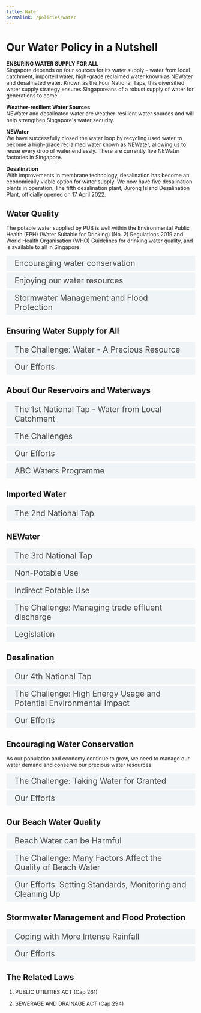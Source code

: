 ```yaml
---
title: Water
permalink: /policies/water
---
```


<style>

input {
	display: none;
}
label {
	display: block;
	padding: 8px 22px;
	margin: 0 0 5px 0;
	cursor: pointor;
	background: #F0F4F6;
	border-radius: 3px;
	color: #484848;
	transition: ease .5s;
	font-size: 1.5em;
}

label:hover {
	background: #4a96b0;
	color: #FFF;
}

.accordion-content {
	/* background: #E2E5F6; */
	padding: 10px 0px 30px 30px;
	/* border: 1px solid #484848; */
	margin: 0 0 1px 0;
	border-radius: 3px;
}

input + label + .accordion-content {
	display: none;
}

input:checked + label + .accordion-content {
	display: none;
}

input:checked + label + .accordion-content {
	display: block;
}

</style>
<!-- End of accordion -->

<div class="container">

<h1><b>Our Water Policy in a Nutshell</b></h1>

<p><strong>ENSURING WATER SUPPLY FOR ALL</strong><br> Singapore depends on four sources for its water supply – water from local catchment, imported water, high-grade reclaimed water known as NEWater and desalinated water. Known as the Four National Taps, this diversified water supply strategy ensures Singaporeans of a robust supply of water for generations to come.</p>

<p><strong>Weather-resilient Water Sources</strong><br> NEWater and desalinated water are weather-resilient water sources and will help strengthen Singapore's water security. </p>
<p><strong>NEWater</strong><br> We have successfully closed the water loop by recycling used water to become a high-grade reclaimed water known as NEWater, allowing us to reuse every drop of water endlessly. There are currently five NEWater factories in Singapore.</p>
<p><strong>Desalination</strong><br> With improvements in membrane technology, desalination has become an economically viable option for water supply. We now have five desalination plants in operation. The fifth desalination plant, Jurong Island Desalination Plant, officially opened on 17 April 2022.</p>

<h2 id="our-main-plans">Water Quality</h2>

<p>The potable water supplied by PUB is well within the Environmental Public Health (EPH) (Water Suitable for Drinking) (No. 2) Regulations 2019 and World Health Organisation (WHO) Guidelines for drinking water quality, and is available to all in Singapore.</p>
<div>
	<input type="checkbox" id="title1"  /><label for="title1">Encouraging water conservation</label>
	<div class="accordion-content">
		<p>On top of securing supply, we seek to reduce both domestic and non-domestic water consumption. </p>
		<p>We actively promote the use of water-efficient household fittings and appliances and continue to work with various non-domestic sectors to manage their water demand and adopt sustainable practices.</p>
	</div>
	<input type="checkbox" id="title2"  /><label for="title2">Enjoying our water resources</label>
	<div class="accordion-content">
		<p>Our water resources also provide recreational spaces where people can be close to water and become stewards of the waterways and waterbodies. </p>
	</div>
	<input type="checkbox" id="title3"  /><label for="title3">Stormwater Management and Flood Protection</label>
	<div class="accordion-content">
		<p>To better mitigate against floods, PUB is enhancing our drainage system and have mandated large developments to implement on-site detention measures (such as detention tanks and rain gardens). Developments must adhere to PUB's requirements such as minimum platform levels and minimum crest levels to minimise flood risk. Community resilience is also key to strengthening our collective response to floods.</p>
	</div>
</div>

<a id="water-conservation"></a>

<h2>Ensuring Water Supply for All</h2>
<div>
	<input type="checkbox" id="title4"  /><label for="title4">The Challenge: Water - A Precious Resource</label>
	<div class="accordion-content">
		<p>Singapore is amongst the most water-stressed countries in the world. This is due to the lack of natural water resources such as large rivers, natural springs or glaciers, as well as limited land to collect and store rainwater.</p>
	</div>
	<input type="checkbox" id="title5"  /><label for="title5">Our Efforts</label>
	<div class="accordion-content">
		<p>Through careful planning and innovation, we have been able to build a robust, diversified and sustainable supply of water over the decades with our Four National Taps: <br>1) water from local catchment,<br>2) imported water, <br> 3) high-grade reclaimed water known as NEWater and <br>4) desalinated water.</p>
		<p>Water demand is expected to almost double by 2065. To meet this growing need, we have to continue planning ahead, innovating and investing in research and development of more efficient water treatment processes to ensure the long-term sustainability of our water resources.</p>
	</div>
</div>

<a id="reservoirs"></a>

<h2>About Our Reservoirs and Waterways</h2>
<div>
	<input type="checkbox" id="title6"  /><label for="title6">The 1st National Tap - Water from Local Catchment</label>
	<div class="accordion-content">
		<p>Rainwater is an important source of water for Singapore and forms one of our Four National Taps.</p>
		<p>In land-scarce Singapore, we have limited land to collect and store rainwater. To make the best use of the rainfall we receive, the water catchment area in Singapore has been progressively expanded over the years.</p>
		<p>Two-thirds of Singapore's land surface serves as water catchment area. Rainwater that falls within the water catchment is collected and channelled via a network of more than 8,000 km of drains and canals, to 17 reservoirs for storage before it is treated for drinking.</p>
	</div>
	<input type="checkbox" id="title7"  /><label for="title7">The Challenges</label>
	<div class="accordion-content">
		<p><em>Difficult to Create New Reservoirs</em></p>
		<p>All major estuaries in Singapore have already been dammed up to create reservoirs. While we still have some untapped streams and rivulets near the coastline, they are too small to dam up as reservoirs.</p>
		<p><em>Rainfall Patterns are Unpredictable</em></p>
		<p>Climate change may result in unpredictable rainfall patterns. We cannot rely solely on rainwater collected by our reservoirs to meet the water needs of our population and economy.</p>
		<p><em>Possible Pollution from Urban Development</em></p>
		<p>It is a challenge to keep the rainwater collected clean, as Singapore’s small size means that much of our urban development is near or within water catchment areas. Many human activities produce pollutants that can be carried via the drainage system into our reservoirs when it rains, affecting reservoir water quality. Urbanisation also makes our waterways and reservoirs more accessible, exposing them to inconsiderate actions such as littering.</p>
		<p>Such pollution makes it more costly to process and supply clean water to our taps.</p>
	</div>
	<input type="checkbox" id="title8"  /><label for="title8">Our Efforts</label>
	<div class="accordion-content">
		<p><em>Keeping Our Water Clean</em></p>
		<p>Our waterways are cleaned regularly. We use float booms and litter traps to prevent litter from entering our reservoirs. </p>
		<p>We have also put in place measures to keep our reservoirs clean. For example, an underground wall was built along the former Lorong Halus landfill, which forms part of the bank of Serangoon Reservoir. The wall prevents water from the landfill from seeping into the reservoir. Instead, this water is collected and treated on-site by passing them through specially selected reed beds and ponds, before it is discharged into the sewerage system.</p>
		<p>Beyond these measures, everyone has a part to play in keeping our waterways clean and free from pollutants.</p>
		<p><em>Seeking Cooperation from Public and Private Sectors</em></p>
		<p>We rely on everyone to help keep our water clean. Individuals have to help keep our drains, rivers and reservoirs clean by not littering. Construction companies have to ensure that soil from worksites does not get washed into our drains, and factories have to ensure that waste chemicals are not discharged into our drains. PUB puts in place regulations for industry players to ensure that waste is properly disposed and substances such as silt and chemicals are not washed into waterways.</p>
	</div>
	<input type="checkbox" id="title9"  /><label for="title9">ABC Waters Programme</label>
	<div class="accordion-content">
		<p>Our waterways and reservoirs have been transformed under PUB's Active, Beautiful, Clean (ABC) Waters Programme into recreational spaces which people can value and enjoy, bringing people closer to water so that they can better appreciate and cherish this precious resource.</p>
		<p>ABC Waters design features are incorporated to create both beautiful and clean waterways for all to enjoy. These include bioretention systems that help to cleanse the rainwater as it flows through our waterways.</p>
		<p>As part of the ABC Waters programme, many of our waterways and reservoirs are now open to a variety of recreational water activities such as canoeing, dragon-boating, kayaking and sailing.</p>
	</div>
</div>

<a id="imported-water"></a>

<h2>Imported Water</h2>
<div>
	<input type="checkbox" id="title10"  /><label for="title10">The 2nd National Tap</label>
	<div class="accordion-content">
		<p>Singapore imports water from Johor under the 1962 Water Agreement between Singapore and the Johor State. This agreement entitles Singapore to draw and use up to 250 million gallons of raw water per day from the Johor River. In return, Singapore is obliged to provide Johor with treated water up to 2% of the water we import. The agreement expires in 2061.</p>
	</div>
</div>
<a id="desalination"></a>

<h2>NEWater</h2>
<div>
	<input type="checkbox" id="title11"  /><label for="title11">The 3rd National Tap</label>
	<div class="accordion-content">
		<p>Introduced in 2002, NEWater is produced through a 3-step treatment process (microfiltration, reverse osmosis, disinfection) using advanced membrane technologies. It has passed through more than 150,000 scientific tests and is well within the World Health Organisation guidelines for Drinking - Water Quality. As a weather-resilient source, NEWater plays an important role in enhancing the resilience of our water supply.</p>
	</div>
	<input type="checkbox" id="title12"  /><label for="title12">Non-Potable Use</label>
	<div class="accordion-content">
		<p>As it is ultra-clean, NEWater is used mainly for industrial and air-con cooling purposes at water fabrication plants, industrial estates, and commercial buildings.</p>
		<p>The biggest users of NEWater are wafer fabrication plants, which require water quality that is even more stringent than water for drinking. NEWater is delivered to industrial customers via a dedicated pipe network.</p>
	</div>
	<input type="checkbox" id="title13"  /><label for="title13">Indirect Potable Use</label>
	<div class="accordion-content">
		<p>During dry periods, NEWater is added to our reservoirs to blend in with raw water. The raw water from the reservoirs is treated at the waterworks before it is supplied to consumers as tap water.</p>
	</div>
	<input type="checkbox" id="title14"  /><label for="title14">The Challenge: Managing trade effluent discharge</label>
	<div class="accordion-content">
		<p>Used water is a precious resource to Singapore as it is used to produce NEWater. The discharge of trade effluent containing prohibited substances or excessively high concentrations of regulated substances will impact the used water treatment operations at Water Reclamation Plants (WRP) and the production of NEWater. PUB monitors these discharges closely.</p>
	</div>
	<input type="checkbox" id="title15"  /><label for="title15">Legislation</label>
	<div class="accordion-content">
		<p>It is important for industries to play their part by complying with the Sewerage and Drainage Act and Sewerage and Drainage (Trade Effluent) Regulations.</p>
	</div>
</div>

<a id="desalination"></a>

<h2>Desalination</h2>
<div>
	<input type="checkbox" id="title16"  /><label for="title16">Our 4th National Tap</label>
	<div class="accordion-content">
		<p>Desalination is the removal of dissolved salt and minerals from seawater to make it potable.</p>
		<p>Advances in membrane technology have made it viable for desalinated water to be one of our Four National Taps. In Singapore, desalination is done through a process called reverse osmosis, which separates water from dissolved salts and minerals. As desalination is not dependent on rainfall, it is a weather-resilient source of water supply.</p>
	</div>
	<input type="checkbox" id="title17"  /><label for="title17">The Challenge: High Energy Usage and Potential Environmental Impact</label>
	<div class="accordion-content">
		<p><em>Desalinated Water is Costly</em></p>
		<p>Although desalinated water is weather-resilient, it remains an energy-intensive source of water.</p>
	</div>
	<input type="checkbox" id="title18"  /><label for="title18">Our Efforts</label>
	<div class="accordion-content">
		<p><em>Technology Provides Solution</em></p>
		<p>We continue to invest in research and development to reduce the energy consumption of desalination to ensure the sustainability of desalinated water. These include technologies such as electrodeionisation and biomimicry with the goal of halving the current energy requirement. </p>
		<p><em>Limiting The Impact On The Marine Environment</em></p>
		<p>We closely monitor the quality of sea water surrounding our desalination plants to make sure there is minimal impact on the marine environment.</p>
	</div>
</div>

<a id="encouraging-water-conservation"></a>

<h2>Encouraging Water Conservation</h2>
<p>As our population and economy continue to grow, we need to manage our water demand and conserve our precious water resources.</p>
<div>
	<input type="checkbox" id="title19"  /><label for="title19">The Challenge: Taking Water for Granted</label>
	<div class="accordion-content">
		<p><em>Increasing Demand and Climate Change</em></p>
		<p>Singapore consumes about 440 million gallons of water per day, and the total water demand is expected to almost double by 2065 as a result of projected increases in industrial activity and population growth. Coupled with the uncertainty of weather patterns in the face of climate change, we must do all we can to ensure the sustainability of our water resources.</p>
		<p><em>Wasteful Habits </em></p>
		<p>In Singapore, we are fortunate to have easy access to clean water. However, this also makes it easy for us to use more water than we really need. When clean water comes at the turn of a tap, it is easy to take water for granted and waste this precious resource without noticing.</p>
		<p><em>Unrepaired Leaks</em></p>
		<p>Water wastage from pipes or water appliances often goes unnoticed. Loose tap fittings, malfunctioning toilet cisterns and leaking water pipes can all lead to a huge waste of water.</p>
		<p>For instance, a typical leak from a kitchen can amount to 10,000 litres per year, which is over 6,600 large bottles.</p>
	</div>
	<input type="checkbox" id="title20"  /><label for="title20">Our Efforts</label>
	<div class="accordion-content">
		<p>Reduction in Water Consumption</p>
		<p>Through our long-term efforts in water conservation, Singapore's household water consumption dropped steadily from 165 litres per capita per day (LPCD) in 2003 to 141 LPCD in 2019.</p>
		<p>Household water consumption increased sharply during the COVID-19 pandemic - 154 LPCD in 2020 and 158 LPCD in 2021. This was a result of people spending more time at home due to safe management measures and work-from-home arrangements, and an increased emphasis on hygiene.</p>
		<p>The household water consumption returned to pre-pandemic levels of 141 LCPD in 2023, following the relaxation of COVID-19 safe management measures and resumption of business activities. We will continue our efforts to encourage water conservation.</p>
		<p><em>Water Conservation Education and Outreach</em></p>
		<p>PUB engages in community outreach efforts to raise awareness. These include the annual water conservation campaign to reinforce the importance of water conservation, and Singapore World Water Day celebration in the month of March to rally the community and drive continued awareness on the importance of water conservation and sustainability, through a variety of community and ground-up events.</p>
		<p><em>Preventing and Detecting Leaks</em></p>
		<p>PUB replaces ageing water mains and pipes over the years to minimise leaks. Regular checks are also conducted on water meter readingfs, and on water mains and pipes using technologies such as leak monitoring sensors and inline pipe inspection tools, to detect leaks.</p>
		<p><em>Pricing Water to Reflect Its True Value</em></p>
		<p>The price of water in Singapore reflects its scarcity value. The use of sound economic principles in pricing water is important to keep demand and supply in balance. Under-pricing water leads to over-consumption. In Singapore, water is priced to recover the full cost of its supply and production, and to reflect the cost of producing the next drop of water, which will be from NEWater and desalination.</p>
		<p><em>Mandating Water Efficiency Requirements</em></p>
		<p>The Mandatory Water Efficiency Labelling Scheme and minimum water efficiency standards for water fittings and appliances help consumers and businesses make more informed choices, and encourage suppliers to introduce more water-efficient fittings and appliances into the market.</p>
		<p>Large water users in the non-domestic sector are required to submit water efficiency management plans to PUB annually. This requirement encourages companies to better understand and manage their water usage, and has allowed PUB to develop water efficiency benchmarks and best practice guidelines using the data collected.</p>
		<p><em>Funding Water Efficient Measures</em></p>
		<p>PUB's Water Efficiency Fund (WEF) co-funds organisations, companies and community groups to implement water saving initiatives such as water recycling projects and the adoption of water efficient equipment. Since 1 July 2023, PUB has raised the funding cap for water recycling projects under the WEF from $1 million to $5 million, as part of its continuing efforts to drive water conservation efforts and promote the sustainable water management practices in the non-domestic sector.</p>
	</div>
</div>

<h2>Our Beach Water Quality</h2>
<div>
	<input type="checkbox" id="title21"  /><label for="title21">Beach Water can be Harmful</label>
	<div class="accordion-content">
		<p>Beach water is vulnerable to contamination from pollutants. During water activities at the beach, we will come into contact with seawater and may ingest it accidentally. Should the water quality be poor or contaminated, this may lead to gastrointestinal and respiratory illness.</p>
	</div>
	<input type="checkbox" id="title22"  /><label for="title22">The Challenge: Many Factors Affect the Quality of Beach Water</label>
	<div class="accordion-content">
		<p>Many sources of pollution to monitor: Minor leakage from older sewers, Sea Animals and Discharges from moored vessels.</p>
		<p><em>Changing Tides Present Different Challenges</em></p>
		<p>While our beaches are cleaned regularly, changing tidal conditions make the task more challenging. During the north-east and south-west monsoons, more floating refuse and debris is washed ashore from the open sea. This requires greater effort in removal.</p>
		<p><em>Beach Goers Must Play Their Part</em></p>
		<p>While beach goers enjoy their time at the beach, they should take care not to leave rubbish behind when they leave, which could contribute to the pollution of beach water.</p>	
	</div>
	<input type="checkbox" id="title23"  /><label for="title23">Our Efforts: Setting Standards, Monitoring and Cleaning Up</label>
	<div class="accordion-content">
		<p>Water samples are collected and tested by NEA weekly at monitored recreational beaches. These tests help ensure that our beach water quality meets our recreational water quality guidelines.</p>
		<p>Singapore's recreational water quality guidelines are adopted from World Health Organisation guidelines for Safe Recreational Waters. The local guidelines were established in 2008 after a careful study of the WHO guidelines, analysis of data gathered over a few years, and consultation and collaboration with other relevant agencies.</p>
		<p>NEA also has regular cleaning regimes for our beaches.</p></p>
		<p>More information on Singapore's water quality guidelines for recreational beaches, as well as updates on the latest beach gradings and advisories can be found <a href="www.nea.gov.sg/our-services/pollution-control/water-quality/recreational-beaches/"> here.</a></p>
	</div>
</div>

<a id="flash-floods"></a>

<h2>Stormwater Management and Flood Protection</h2>
<div>
	<input type="checkbox" id="title24"  /><label for="title24">Coping with More Intense Rainfall</label>
	<div class="accordion-content">
		<p>As climate change brings about more extreme weather events, we are likely to see more flash floods from intense rain.</p>
		<p>We have an extensive drainage system comprising 8,000km of drains, rivers and canals that channel rainwater to our reservoirs or the sea. Most times, our drains can cope with the rain that we receive. However, intense bouts of rainfall can sometimes exceed the capacity that the drains are designed for, resulting in flash floods. These floods are mostly localised and subside within an hour.</p>
	</div>
	<input type="checkbox" id="title25"  /><label for="title25">Our Efforts</label>
	<div class="accordion-content">
		<p><em>Reviewing Our Drainage System</em></p>
		<p>In light of the challenges posed by growing urbanisation and increasing weather uncertainties, PUB has adopted a system-wide "Source-Pathway-Receptor" approach to introduce flexibility and adaptability to our drainage system.</p>
		<p><em>Strengthening Community Resilience</em></p>
		<p>While we continue with efforts to reduce flood risks through drainage expansions, it may not always be feasible to build our drains to accommodate every extreme rainfall event as this would require massive land take and much higher costs. Everyone has a role to play in ensuring Singapore's flood resilence. Hence, we work closely with building and property owners to ensure that their premises have sufficient flood protection to minimise flood risks and keep public out of harm's way.</p>
		<p><em>Experts Reviewed Drainage Planning Norms and Flood Protection Measures</em></p>
		<p>To improve flood monitoring, PUB has installed an extensive network of water level sensors at major waterways and drains, as well as CCTVs at flood-prone areas and hotspots. With the ability to monitor real-time site conditions, PUB can provide early warning to the public and activate its Quick Response Teams to flooded areas to carry out flood management (such as removing chokage, deploying portable flood barriers) and traffic management.</p>
  		<p>In addition, the public can get timely updates on potential floods through multiple platforms such as the Telegram flood alert channel, "MyENV" mobile application, and social media platforms (e.g. Facebook and X (formerly known as Twitter)), so that safety precautions can be taken.</p>
	</div>
</div>

<h2>The Related Laws</h2>
<ol>
	<li><p>PUBLIC UTILITIES ACT (Cap 261)</p>
	</li>
	<li><p>SEWERAGE AND DRAINAGE ACT (Cap 294)</p>
	</li>
</ol>
